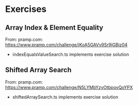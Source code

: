 # Exercises

## Array Index & Element Equality

From: pramp.com: https://www.pramp.com/challenge/jKoA5GAVy9Sr9jGBjz04

-   indexEqualsValueSearch.ts implements exercise solution

## Shifted Array Search

From: pramp.com: https://www.pramp.com/challenge/N5LYMbYzyOtbpovQoYPX

-   shiftedArraySearch.ts implements exercise solution
